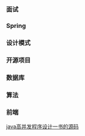 ### 面试

[](https://github.com/Snailclimb/JavaGuide)
[](https://github.com/doocs/advanced-java.git)
[](https://github.com/kdn251/interviews.git)
[](https://github.com/crossoverJie/Java-Interview)
[](https://github.com/Java-Edge/Java-Interview-Tutorial)

### Spring

[](https://github.com/ityouknow/spring-boot-examples.git)
[](https://github.com/dyc87112/SpringBoot-Learning)
[](https://github.com/seaswalker/spring-analysis)
[](https://github.com/DerekYRC/mini-spring)
[](https://github.com/liu844869663)

### 设计模式

[](https://github.com/iluwatar/java-design-patterns)

### 开源项目

[](https://www.macrozheng.com/)

[](https://github.com/macrozheng/mall.git)

[](https://github.com/eugenp/tutorials.git)

[](https://github.com/qiurunze123/miaosha.git)

[](https://github.com/GrowingGit/GitHub-Chinese-Top-Charts)

[](https://www.wdbyte.com/)

### 数据库

[](https://github.com/dunwu/db-tutorial)

### 算法

[](https://books.halfrost.com/leetcode/ChapterOne/)

### 前端

[](https://web.qianguyihao.com/)

[](https://github.com/fancyyawn/zhacker-gateway)


[java高并发程序设计一书的源码](https://github.com/zailushan/java-concurrency_1)



